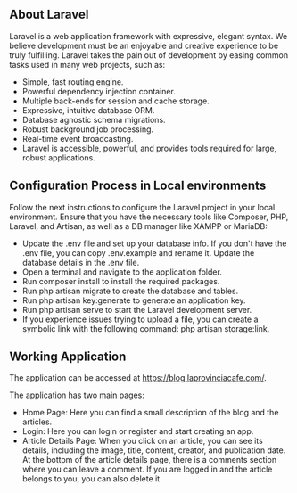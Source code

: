 ## About Laravel
Laravel is a web application framework with expressive, elegant syntax. We believe development must be an enjoyable and creative experience to be truly fulfilling. Laravel takes the pain out of development by easing common tasks used in many web projects, such as:

 - Simple, fast routing engine.
 - Powerful dependency injection container.
 - Multiple back-ends for session and cache storage.
 - Expressive, intuitive database ORM.
 - Database agnostic schema migrations.
 - Robust background job processing.
 - Real-time event broadcasting.
 - Laravel is accessible, powerful, and provides tools required for large, robust applications.

## Configuration Process in Local environments
Follow the next instructions to configure the Laravel project in your local environment. Ensure that you have the necessary tools like Composer, PHP, Laravel, and Artisan, as well as a DB manager like XAMPP or MariaDB:

 - Update the .env file and set up your database info. If you don't have the .env file, you can copy .env.example and rename it. Update the database details in the .env file.
 - Open a terminal and navigate to the application folder.
 - Run composer install to install the required packages.
 - Run php artisan migrate to create the database and tables.
 - Run php artisan key:generate to generate an application key.
 - Run php artisan serve to start the Laravel development server.
 - If you experience issues trying to upload a file, you can create a symbolic link with the following command: php artisan storage:link.

## Working Application
The application can be accessed at https://blog.laprovinciacafe.com/.

The application has two main pages:

 - Home Page: Here you can find a small description of the blog and the articles.
 - Login: Here you can login or register and start creating an app.
 - Article Details Page: When you click on an article, you can see its details, including the image, title, content, creator, and publication date. At the bottom of the article details page, there is a comments section where you can leave a comment. If you are logged in and the article belongs to you, you can also delete it.
